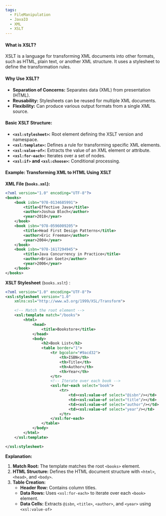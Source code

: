 ```yaml
---
tags:
  - FileManipulation
  - JavaIO
  - XML
  - XSLT
---
```


#### **What is XSLT?**
XSLT is a language for transforming XML documents into other formats, such as HTML, plain text, or another XML structure. It uses a stylesheet to define the transformation rules.
#### **Why Use XSLT?**
- **Separation of Concerns:** Separates data (XML) from presentation (HTML).
- **Reusability:** Stylesheets can be reused for multiple XML documents.
- **Flexibility:** Can produce various output formats from a single XML source.
#### **Basic XSLT Structure:**
- **`<xsl:stylesheet>`:** Root element defining the XSLT version and namespace.
- **`<xsl:template>`:** Defines a rule for transforming specific XML elements.
- **`<xsl:value-of>`:** Extracts the value of an XML element or attribute.
- **`<xsl:for-each>`:** Iterates over a set of nodes.
- **`<xsl:if>` and `<xsl:choose>`:** Conditional processing.
#### **Example: Transforming XML to HTML Using XSLT**
**XML File (`books.xml`):**
```xml
<?xml version="1.0" encoding="UTF-8"?>
<books>
    <book isbn="978-0134685991">
        <title>Effective Java</title>
        <author>Joshua Bloch</author>
        <year>2018</year>
    </book>
    <book isbn="978-0596009205">
        <title>Head First Design Patterns</title>
        <author>Eric Freeman</author>
        <year>2004</year>
    </book>
    <book isbn="978-1617294945">
        <title>Java Concurrency in Practice</title>
        <author>Brian Goetz</author>
        <year>2006</year>
    </book>
</books>
```
**XSLT Stylesheet** (`books.xslt`) :
```xml
<?xml version="1.0" encoding="UTF-8"?>
<xsl:stylesheet version="1.0"
    xmlns:xsl="http://www.w3.org/1999/XSL/Transform">

    <!-- Match the root element -->
    <xsl:template match="/books">
        <html>
            <head>
                <title>Bookstore</title>
            </head>
            <body>
                <h2>Book List</h2>
                <table border="1">
                    <tr bgcolor="#9acd32">
                        <th>ISBN</th>
                        <th>Title</th>
                        <th>Author</th>
                        <th>Year</th>
                    </tr>
                    <!-- Iterate over each book -->
                    <xsl:for-each select="book">
                        <tr>
                            <td><xsl:value-of select="@isbn"/></td>
                            <td><xsl:value-of select="title"/></td>
                            <td><xsl:value-of select="author"/></td>
                            <td><xsl:value-of select="year"/></td>
                        </tr>
                    </xsl:for-each>
                </table>
            </body>
        </html>
    </xsl:template>

</xsl:stylesheet>
```
**Explanation:**
1. **Match Root:** The template matches the root `<books>` element.
2. **HTML Structure:** Defines the HTML document structure with `<html>`, `<head>`, and `<body>`.
3. **Table Creation:**
    - **Header Row:** Contains column titles.
    - **Data Rows:** Uses `<xsl:for-each>` to iterate over each `<book>` element.
    - **Data Cells:** Extracts `@isbn`, `<title>`, `<author>`, and `<year>` using `<xsl:value-of>`